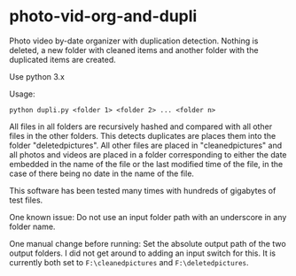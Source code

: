 # photo-vid-org-and-dupli
Photo video by-date organizer with duplication detection. Nothing is deleted, a new folder with cleaned items and another folder with the duplicated items are created. 

Use python 3.x

Usage: 

`python dupli.py <folder 1> <folder 2> ... <folder n> `
  
All files in all folders are recursively hashed and compared with all other files in the other folders. This detects duplicates are places them into the folder "deletedpictures". All other files are placed in "cleanedpictures" and all photos and videos are placed in a folder corresponding to either the date embedded in the name of the file or the last modified time of the file, in the case of there being no date in the name of the file.

This software has been tested many times with hundreds of gigabytes of test files. 

One known issue: 
Do not use an input folder path with an underscore in any folder name.

One manual change before running: 
Set the absolute output path of the two output folders. I did not get around to adding an input switch for this. It is currently both set to `F:\cleanedpictures` and `F:\deletedpictures`.


